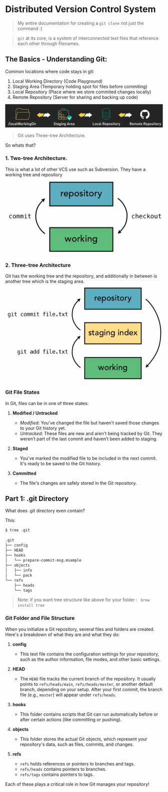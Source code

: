 # Distributed Version Control System
> My entire documentation for creating a ```git clone``` not just the command :)

> ```git``` at its core, is a system of interconnected text files that reference each other through filenames.
## The Basics - Understanding Git: 
Common locations where code stays in git:
1. Local Working Directory (Code Playground)
2. Staging Area (Temporary holding spot for files before commiting)
3. Local Repository (Place where we store commited changes locally)
4. Remote Repository (Server for sharing and backing up code)

![alt text](readmeDir/image.png)


>Git uses Three-tree Architecture. 

So whats that?

### 1. Two-tree Architecture.

This is what a lot of other VCS use such as Subversion. They have a working tree and repository
![alt text](readmeDir/image2.png)

### 2. Three-tree Architecture
Git has the working tree and the repository, and additionally in between is another tree which is the staging area.
![alt text](readmeDir/image3.png)

### Git File States

In Git, files can be in one of three states:

1. **Modified / Untracked**  
   - *Modified*: You've changed the file but haven't saved those changes to your Git history yet.
   - *Untracked*: These files are new and aren't being tracked by Git. They weren’t part of the last commit and haven’t been added to staging.

2. **Staged**  
   - You've marked the modified file to be included in the next commit. It's ready to be saved to the Git history.

3. **Committed**  
   - The file's changes are safely stored in the Git repository.


## Part 1: .git Directory

What does .git directory even contain?

This:

```
$ tree .git

.git
├── config
├── HEAD
├── hooks
│   └── prepare-commit-msg.msample
├── objects
│   ├── info
│   └── pack
└── refs
    ├── heads
    └── tags

```
> Note: if you want tree structure like above for your folder : ``` brew install tree```

### Git Folder and File Structure

When you initialize a Git repository, several files and folders are created. Here's a breakdown of what they are and what they do:

1. **config**  
   - This text file contains the configuration settings for your repository, such as the author information, file modes, and other basic settings.

2. **HEAD**  
   - The `HEAD` file tracks the current branch of the repository. It usually points to `refs/heads/main`, `refs/heads/master`, or another default branch, depending on your setup. After your first commit, the branch file (e.g., `master`) will appear under `refs/heads`.

3. **hooks**  
   - This folder contains scripts that Git can run automatically before or after certain actions (like committing or pushing).

4. **objects**  
   - This folder stores the actual Git objects, which represent your repository's data, such as files, commits, and changes.

5. **refs**  
   - `refs` holds references or pointers to branches and tags.  
   - `refs/heads` contains pointers to branches.  
   - `refs/tags` contains pointers to tags.

Each of these plays a critical role in how Git manages your repository!
